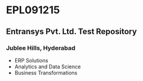 # EPL091215
## Entransys Pvt. Ltd. Test Repository
### Jublee Hills, Hyderabad

* ERP Solutions
* Analytics and Data Science
* Business Transformations
